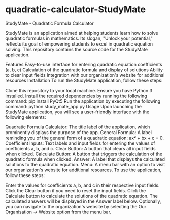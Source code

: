 # quadratic-calculator-StudyMate
StudyMate - Quadratic Formula Calculator

StudyMate is an application aimed at helping students learn how to solve quadratic formulas in mathematics. Its slogan, "Unlock your potential," reflects its goal of empowering students to excel in quadratic equation solving. This repository contains the source code for the StudyMate application.

Features
Easy-to-use interface for entering quadratic equation coefficients (a, b, c)
Calculation of the quadratic formula and display of solutions
Ability to clear input fields
Integration with our organization's website for additional resources
Installation
To run the StudyMate application, follow these steps:

Clone this repository to your local machine.
Ensure you have Python 3 installed.
Install the required dependencies by running the following command:
pip install PyQt5
Run the application by executing the following command:
python study_mate_app.py
Usage
Upon launching the StudyMate application, you will see a user-friendly interface with the following elements:

Quadratic Formula Calculator: The title label of the application, which prominently displays the purpose of the app.
General Formula: A label reminding you of the general form of a quadratic equation: ax² + bx + c = 0.
Coefficient Inputs: Text labels and input fields for entering the values of coefficients a, b, and c.
Clear Button: A button that clears all input fields when clicked.
Calculate Button: A button that triggers the calculation of the quadratic formula when clicked.
Answer: A label that displays the calculated solutions to the quadratic equation.
Menu: A menu bar with an option to visit our organization's website for additional resources.
To use the application, follow these steps:

Enter the values for coefficients a, b, and c in their respective input fields.
Click the Clear button if you need to reset the input fields.
Click the Calculate button to calculate the solutions of the quadratic equation.
The calculated answers will be displayed in the Answer label below.
Optionally, you can navigate to the organization's website by selecting the Our Organisation -> Website option from the menu bar.

